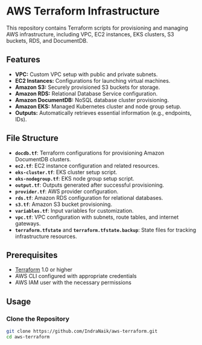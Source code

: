# AWS Terraform Infrastructure

This repository contains Terraform scripts for provisioning and managing AWS infrastructure, including VPC, EC2 instances, EKS clusters, S3 buckets, RDS, and DocumentDB.

## Features

- **VPC:** Custom VPC setup with public and private subnets.
- **EC2 Instances:** Configurations for launching virtual machines.
- **Amazon S3:** Securely provisioned S3 buckets for storage.
- **Amazon RDS:** Relational Database Service configuration.
- **Amazon DocumentDB:** NoSQL database cluster provisioning.
- **Amazon EKS:** Managed Kubernetes cluster and node group setup.
- **Outputs:** Automatically retrieves essential information (e.g., endpoints, IDs).

## File Structure

- **`docdb.tf`**: Terraform configurations for provisioning Amazon DocumentDB clusters.
- **`ec2.tf`**: EC2 instance configuration and related resources.
- **`eks-cluster.tf`**: EKS cluster setup script.
- **`eks-nodegroup.tf`**: EKS node group setup script.
- **`output.tf`**: Outputs generated after successful provisioning.
- **`provider.tf`**: AWS provider configuration.
- **`rds.tf`**: Amazon RDS configuration for relational databases.
- **`s3.tf`**: Amazon S3 bucket provisioning.
- **`variables.tf`**: Input variables for customization.
- **`vpc.tf`**: VPC configuration with subnets, route tables, and internet gateways.
- **`terraform.tfstate`** and **`terraform.tfstate.backup`**: State files for tracking infrastructure resources.

## Prerequisites

- [Terraform](https://www.terraform.io/downloads) 1.0 or higher
- AWS CLI configured with appropriate credentials
- AWS IAM user with the necessary permissions

## Usage

### Clone the Repository

```bash
git clone https://github.com/IndraNaik/aws-terraform.git
cd aws-terraform
